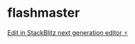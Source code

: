 # flashmaster

[Edit in StackBlitz next generation editor ⚡️](https://stackblitz.com/~/github.com/hrsalazar/flashmaster)
